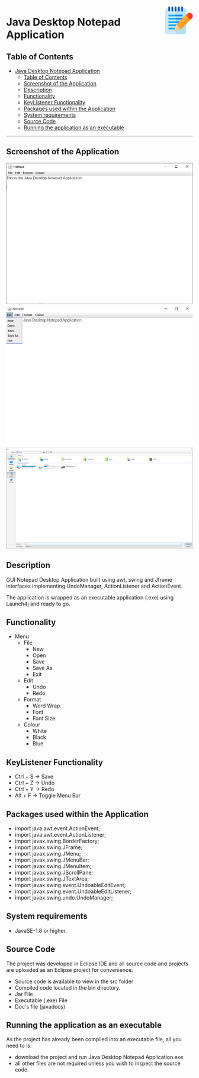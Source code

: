 <img src="images/notepad.png" width="75" align="right"   alt="Application Logo"></a>

# Java Desktop Notepad Application

## Table of Contents

- [Java Desktop Notepad Application](#java-desktop-notepad-application)
  - [Table of Contents](#table-of-contents)
  - [Screenshot of the Application](#screenshot-of-the-application)
  - [Description](#description)
  - [Functionality](#functionality)
  - [KeyListener Functionality](#keylistener-functionality)
  - [Packages used within the Application](#packages-used-within-the-application)
  - [System requirements](#system-requirements)
  - [Source Code](#source-code)
  - [Running the application as an executable](#running-the-application-as-an-executable)

---

## Screenshot of the Application

<p align="center" >
 <img src="images/screencapture1.PNG"  height="auto">
 <img src="images/screencapture2.PNG"  height="auto">
  <img src="images/screencapture4.PNG"  height="auto">
</p>

## Description

GUI Notepad Desktop Application built using awt, swing and Jframe interfaces implementing UndoManager, ActionListener and ActionEvent.

The application is wrapped as an executable application (.exe) using Launch4j and ready to go.

## Functionality

- Menu
  - File
    - New
    - Open
    - Save
    - Save As
    - Exit
  - Edit
    - Undo
    - Redo
  - Format
    - Word Wrap
    - Font
    - Font Size
  - Colour
    - White
    - Black
    - Blue

## KeyListener Functionality

- Ctrl + S -> Save
- Ctrl + Z -> Undo
- Ctrl + Y -> Redo
- Alt + F -> Toggle Menu Bar

## Packages used within the Application

- import java.awt.event.ActionEvent;
- import java.awt.event.ActionListener;
- import javax.swing.BorderFactory;
- import javax.swing.JFrame;
- import javax.swing.JMenu;
- import javax.swing.JMenuBar;
- import javax.swing.JMenuItem;
- import javax.swing.JScrollPane;
- import javax.swing.JTextArea;
- import javax.swing.event.UndoableEditEvent;
- import javax.swing.event.UndoableEditListener;
- import javax.swing.undo.UndoManager;

## System requirements

- JavaSE-1.8 or higher.

## Source Code

The project was developed in Eclipse IDE and all source code and projects are uploaded as an Eclipse project for convenience.

- Source code is available to view in the src folder
- Compiled code located in the bin directory.
- Jar File
- Executable (.exe) File
- Doc's file (javadocs)

## Running the application as an executable

As the project has already been compiled into an executable file, all you need to is:

- download the project and run Java Desktop Notepad Application.exe
- all other files are not required unless you wish to inspect the source code.
